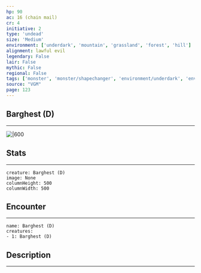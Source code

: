 ```yaml
---
hp: 90
ac: 16 (chain mail)
cr: 4
initiative: 2
type: 'undead'    
size: 'Medium'
environment: ['underdark', 'mountain', 'grassland', 'forest', 'hill']
alignment: lawful evil
legendary: False
lair: False
mythic: False
regional: False
tags: ['monster', 'monster/shapechanger', 'environment/underdark', 'environment/mountain', 'environment/grassland', 'environment/forest', 'environment/hill']
source: "VGM"
page: 123
---
```


## Barghest (D)
---

![|600](D:/Program%20Files/5e.tools/img/bestiary/VGM/Barghest.jpg)

## Stats
---

```statblock
creature: Barghest (D)
image: None
columnHeight: 500
columnWidth: 500
```

## Encounter
---

```encounter-table
name: Barghest (D)
creatures:
- 1: Barghest (D)
```

## Description
---




